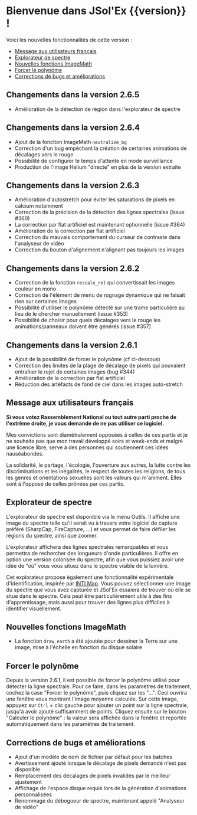 # Bienvenue dans JSol'Ex {{version}} !

Voici les nouvelles fonctionnalités de cette version :

- [Message aux utilisateurs français](message-aux-français)
- [Explorateur de spectre](explorateur-de-spectre)
- [Nouvelles fonctions ImageMath](#nouvelles-fonctions-ImageMath)
- [Forcer le polynôme](#forcer-le-polynôme)
- [Corrections de bugs et améliorations](#bugfixes-and-improvements)

## Changements dans la version 2.6.5

- Amélioration de la détection de région dans l'explorateur de spectre

## Changements dans la version 2.6.4

- Ajout de la fonction ImageMath `neutralize_bg`
- Correction d'un bug empêchant la création de certaines animations de décalages vers le rouge
- Possibilité de configurer le temps d'attente en mode surveillance
- Production de l'image Hélium "directe" en plus de la version extraite

## Changements dans la version 2.6.3

- Amélioration d'autostretch pour éviter les saturations de pixels en calcium notamment
- Correction de la précision de la détection des lignes spectrales (issue #360)
- La correction par flat artificiel est maintenant optionnelle (issue #364)
- Amélioration de la correction par flat artificiel
- Correction du mauvais comportement du curseur de contraste dans l'analyseur de vidéo
- Correction du bouton d'alignement n'alignant pas toujours les images

## Changements dans la version 2.6.2

- Correction de la fonction `rescale_rel` qui convertissait les images couleur en mono
- Correction de l'élément de menu de rognage dynamique qui ne faisait rien sur certaines images
- Possibilité d'utiliser le polynôme détecté sur une trame particulière au lieu de le chercher manuellement (issue #353)
- Possibilité de choisir pour quels décalages vers le rouge les animations/panneaux doivent être générés (issue #357)

## Changements dans la version 2.6.1

- Ajout de la possibilité de forcer le polynôme (cf ci-dessous)
- Correction des limites de la plage de décalage de pixels qui pouvaient entraîner le rejet de certaines images (bug #344)
- Amélioration de la correction par flat artificiel
- Réduction des artéfacts de fond de ciel dans les images auto-stretch

## Message aux utilisateurs français

**Si vous votez Rassemblement National ou tout autre parti proche de l'extrême droite, je vous demande de ne pas utiliser ce logiciel.**

Mes convictions sont diamètralement opposées à celles de ces partis et je ne souhaite pas que mon travail développé soirs et week-ends et malgré une licence libre, serve à des personnes qui soutiennent ces idées nauséabondes.

La solidarité, le partage, l'écologie, l'ouverture aux autres, la lutte contre les discriminations et les inégalités, le respect de toutes les religions, de tous les genres et orientations sexuelles sont les valeurs qui m'animent.
Elles sont à l'opposé de celles prônées par ces partis.

## Explorateur de spectre

L'explorateur de spectre est disponible via le menu Outils.
Il affiche une image du spectre telle qu'il serait vu à travers votre logiciel de capture préféré (SharpCap, FireCapture, ...) et vous permet de faire défiler les régions du spectre, ainsi que zoomer.

L'explorateur affichera des lignes spectrales remarquables et vous permettra de rechercher des longueurs d'onde particulières.
Il offre en option une version colorisée du spectre, afin que vous puissiez avoir une idée de "où" vous vous situez dans le spectre visible de la lumière.

Cet explorateur propose également une fonctionnalité expérimentale d'identification, inspirée par [INTI Map](http://valerie.desnoux.free.fr/inti/map.html).
Vous pouvez sélectionner une image du spectre que vous avez capturée et JSol'Ex essaiera de trouver où elle se situe dans le spectre.
Cela peut être particulièrement utile à des fins d'apprentissage, mais aussi pour trouver des lignes plus difficiles à identifier visuellement.

## Nouvelles fonctions ImageMath

- La fonction `draw_earth` a été ajoutée pour dessiner la Terre sur une image, mise à l'échelle en fonction du disque solaire

## Forcer le polynôme

Depuis la version 2.6.1, il est possible de forcer le polynôme utilisé pour détecter la ligne spectrale.
Pour ce faire, dans les paramètres de traitement, cochez la case "Forcer le polynôme", puis cliquez sur les "...".
Ceci ouvrira une fenêtre vous montrant l'image moyenne calculée.
Sur cette image, appuyez sur `Ctrl` + clic gauche pour ajouter un point sur la ligne spectrale, jusqu'à avoir ajouté suffisamment de points.
Cliquez ensuite sur le bouton "Calculer le polynôme" : la valeur sera affichée dans la fenêtre et reportée automatiquement dans les paramètres de traitement.

## Corrections de bugs et améliorations

- Ajout d'un modèle de nom de fichier par défaut pour les batches
- Avertissement ajouté lorsque le décalage de pixels demandé n'est pas disponible
- Remplacement des décalages de pixels invalides par le meilleur ajustement
- Affichage de l'espace disque requis lors de la génération d'animations personnalisées
- Renommage du débogueur de spectre, maintenant appelé "Analyseur de vidéo"
